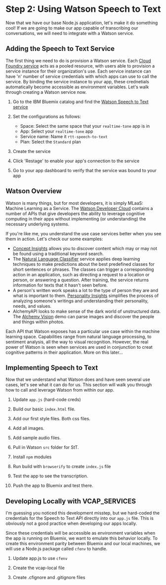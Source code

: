 # Step 2: Using Watson Speech to Text

Now that we have our base Node.js application, let's make it do something cool! If we are going to make our app capable of transcribing our conversations, we will need to integrate with a Watson service.

## Adding the Speech to Text Service

The first thing we need to do is provision a Watson service. Each [Cloud Foundry service][cf_service_url] acts as a pooled resource, with users able to provision a service instance for their organization's use. Each service instance can have 'n' number of service credentials with which apps can use to call the service. By binding the service instance to your app, these crednetials automatically become accessible as environment variables. Let's walk through creating a Watson service now.

1. Go to the IBM Bluemix catalog and find the [Watson Speech to Text service][stt_service_url]

2. Set the configurations as follows:
	* Space: Select the same space that your `realtime-tone` app is in
	* App: Select your `realtime-tone` app
	* Service name: Name it `rtt-speech-to-text`
	* Plan: Select the `Standard` plan

3. Create the service

4. Click 'Restage' to enable your app's connection to the service

5. Go to your app dashboard to verify that the service was bound to your app

## Watson Overview

Watson is many things, but for most developers, it is simply MLaaS: Machine Learning as a Service. The [Watson Developer Cloud][wdc_url] contains a number of APIs that give developers the ability to leverage cognitive computing in their apps without implementing (or understanding) the necessary underlying systems.

If you're like me, you understand the use case services better when you see them in action. Let's check our some examples:

* [Concept Insights][watson_ci_demo] allows you to discover content which may or may not be found using a traditional keyword search.
* The [Natural Language Classifier][watson_nlc_demo] service applies deep learning techniques to make predictions about the best predefined classes for short sentences or phrases. The classes can trigger a corresponding action in an application, such as directing a request to a location or person, or answering a question. After training, the service returns information for texts that it hasn't seen before.
* A person's written work speaks a lot to the type of person they are and what is important to them. [Personality Insights][watson_pi_demo] simplifies the process of analyzing someone's writings and understanding their personality, needs, and values.
* AlchemyAPI looks to make sense of the dark world of unstructured data. The [Alchemy Vision][watson_alchemy_demo] demo can parse images and discover the people and things within photos.

Each API that Watson exposes has a particular use case within the machine learning space. Capabilities range from natural language processing, to sentiment analysis, all the way to visual recognition. However, the real power of Watson is seen when services are used in conjunction to creat cognitive patterns in their application. More on this later...

## Implementing Speech to Text

Now that we understand what Watson does and have seen several use cases, let's see what it can do for us. This section will walk you through how to call and leverage Watson from within our app.

1. Update `app.js` (hard-code creds)

2. Build our basic `index.html` file.

3. Add our first style files. Both css files.

4. Add all images.

5. Add sample audio files.

6. Pull in Watson `src` folder for StT.

7. Install `npm` modules

8. Run build with `browserify` to create `index.js` file

9. Test the app to see the transcription.

10. Push the app to Bluemix and test there.

## Developing Locally with VCAP_SERVICES

I'm guessing you noticed this development misstep, but we hard-coded the credentials for the Speech to Text API directly into our `app.js` file. This is obviously not a good practice when developing our apps locally.

Since these credentials will be accessible as environment variables when the app is running on Bluemix, we want to emulate this behavior locally. To create this environment parity between Bluemix and our local machines, we will use a Node.js package called `cfenv` to handle.

1. Update app.js to use `cfenv`

2. Create the vcap-local file

3. Create .cfignore and .gitignore files

<!--Links--> 
[stt_service_url]: https://console.ng.bluemix.net/catalog/services/speech-to-text
[cf_service_url]: https://docs.cloudfoundry.org/devguide/services/
[wdc_url]: https://www.ibm.com/smarterplanet/us/en/ibmwatson/developercloud/
[watson_ci_demo]: https://concept-insights-demo.mybluemix.net/
[watson_nlc_demo]: https://natural-language-classifier-demo.mybluemix.net/
[watson_pi_demo]: https://runkeeper-hashmatch.mybluemix.net/
[watson_alchemy_demo]: http://vision.alchemy.ai/#demo

